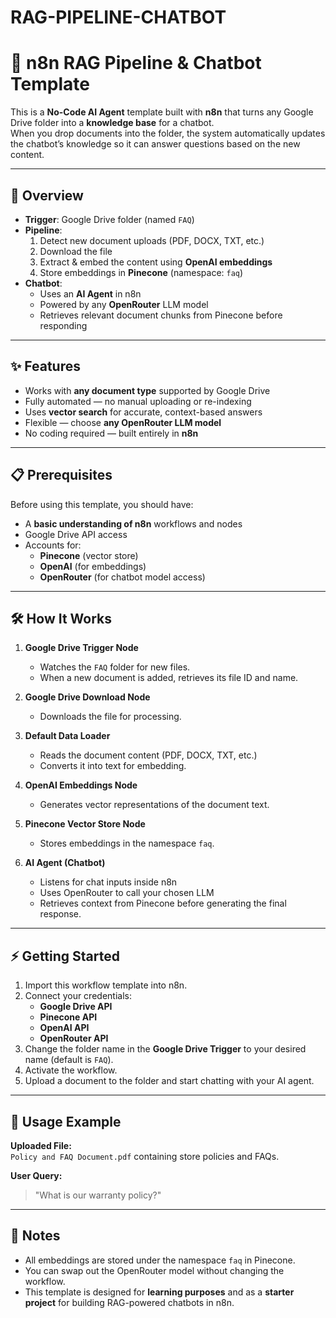 # RAG-PIPELINE-CHATBOT
# 📄 n8n RAG Pipeline & Chatbot Template

This is a **No-Code AI Agent** template built with **n8n** that turns any Google Drive folder into a **knowledge base** for a chatbot.  
When you drop documents into the folder, the system automatically updates the chatbot’s knowledge so it can answer questions based on the new content.

---

## 🚀 Overview

- **Trigger**: Google Drive folder (named `FAQ`)  
- **Pipeline**:  
  1. Detect new document uploads (PDF, DOCX, TXT, etc.)  
  2. Download the file  
  3. Extract & embed the content using **OpenAI embeddings**  
  4. Store embeddings in **Pinecone** (namespace: `faq`)  
- **Chatbot**:  
  - Uses an **AI Agent** in n8n  
  - Powered by any **OpenRouter** LLM model  
  - Retrieves relevant document chunks from Pinecone before responding

---

## ✨ Features

- Works with **any document type** supported by Google Drive
- Fully automated — no manual uploading or re-indexing
- Uses **vector search** for accurate, context-based answers
- Flexible — choose **any OpenRouter LLM model**
- No coding required — built entirely in **n8n**

---

## 📋 Prerequisites

Before using this template, you should have:

- A **basic understanding of n8n** workflows and nodes
- Google Drive API access
- Accounts for:
  - **Pinecone** (vector store)
  - **OpenAI** (for embeddings)
  - **OpenRouter** (for chatbot model access)

---

## 🛠️ How It Works

1. **Google Drive Trigger Node**  
   - Watches the `FAQ` folder for new files.  
   - When a new document is added, retrieves its file ID and name.

2. **Google Drive Download Node**  
   - Downloads the file for processing.

3. **Default Data Loader**  
   - Reads the document content (PDF, DOCX, TXT, etc.)  
   - Converts it into text for embedding.

4. **OpenAI Embeddings Node**  
   - Generates vector representations of the document text.

5. **Pinecone Vector Store Node**  
   - Stores embeddings in the namespace `faq`.

6. **AI Agent (Chatbot)**  
   - Listens for chat inputs inside n8n  
   - Uses OpenRouter to call your chosen LLM  
   - Retrieves context from Pinecone before generating the final response.

---

## ⚡ Getting Started

1. Import this workflow template into n8n.  
2. Connect your credentials:
   - **Google Drive API**
   - **Pinecone API**
   - **OpenAI API**
   - **OpenRouter API**
3. Change the folder name in the **Google Drive Trigger** to your desired name (default is `FAQ`).
4. Activate the workflow.
5. Upload a document to the folder and start chatting with your AI agent.

---

## 💬 Usage Example

**Uploaded File:**  
`Policy and FAQ Document.pdf` containing store policies and FAQs.

**User Query:**  
> "What is our warranty policy?"

---

## 📌 Notes

- All embeddings are stored under the namespace `faq` in Pinecone.
- You can swap out the OpenRouter model without changing the workflow.
- This template is designed for **learning purposes** and as a **starter project** for building RAG-powered chatbots in n8n.
